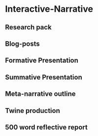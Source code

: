 # Interactive-Narrative

## Research pack 
## Blog-posts
## Formative Presentation
## Summative Presentation
## Meta-narrative outline 
## Twine production
## 500 word reflective report
